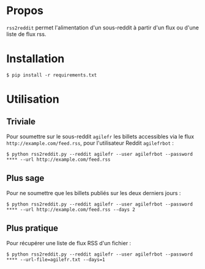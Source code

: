 # Propos

`rss2reddit` permet l'alimentation d'un sous-reddit à partir d'un flux ou d'une liste de flux rss.


# Installation

    $ pip install -r requirements.txt


# Utilisation

## Triviale

Pour soumettre sur le sous-reddit `agilefr` les billets accessibles via le flux `http://example.com/feed.rss`, pour l'utilisateur Reddit `agilefrbot` :

    $ python rss2reddit.py --reddit agilefr --user agilefrbot --password **** --url http://example.com/feed.rss

## Plus sage

Pour ne soumettre que les billets publiés sur les deux derniers jours :

    $ python rss2reddit.py --reddit agilefr --user agilefrbot --password **** --url http://example.com/feed.rss --days 2

## Plus pratique

Pour récupérer une liste de flux RSS d'un fichier :

    $ python rss2reddit.py --reddit agilefr --user agilefrbot --password **** --url-file=agilefr.txt --days=1

